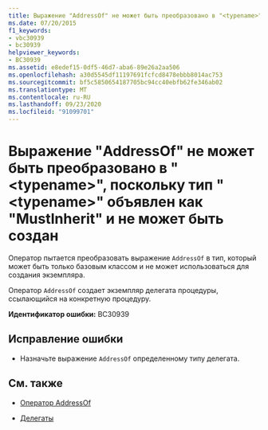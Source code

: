 ```yaml
---
title: Выражение "AddressOf" не может быть преобразовано в "<typename>", поскольку тип "<typename>" объявлен как "MustInherit" и не может быть создан
ms.date: 07/20/2015
f1_keywords:
- vbc30939
- bc30939
helpviewer_keywords:
- BC30939
ms.assetid: e8edef15-0df5-46d7-aba6-89e26a2aa506
ms.openlocfilehash: a30d5545df11197691fcfcd8478ebbb8014ac753
ms.sourcegitcommit: bf5c5850654187705bc94cc40ebfb62fe346ab02
ms.translationtype: MT
ms.contentlocale: ru-RU
ms.lasthandoff: 09/23/2020
ms.locfileid: "91099701"
---
```

# <a name="addressof-expression-cannot-be-converted-to-typename-because-type-typename-is-declared-mustinherit-and-cannot-be-created"></a>Выражение "AddressOf" не может быть преобразовано в "\<typename>", поскольку тип "\<typename>" объявлен как "MustInherit" и не может быть создан

Оператор пытается преобразовать выражение `AddressOf` в тип, который может быть только базовым классом и не может использоваться для создания экземпляра.  
  
 Оператор `AddressOf` создает экземпляр делегата процедуры, ссылающийся на конкретную процедуру.  
  
 **Идентификатор ошибки:** BC30939  
  
## <a name="to-correct-this-error"></a>Исправление ошибки  
  
- Назначьте выражение `AddressOf` определенному типу делегата.  
  
## <a name="see-also"></a>См. также

- [Оператор AddressOf](../language-reference/operators/addressof-operator.md)

- [Делегаты](../programming-guide/language-features/delegates/index.md)

